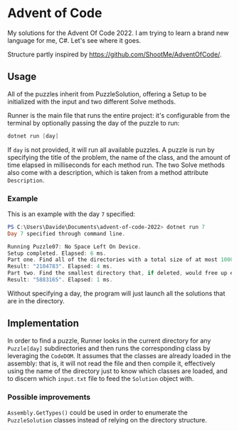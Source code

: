 # Advent of Code
My solutions for the Advent Of Code 2022. I am trying to learn a brand new language for me, C#. Let's see where it goes.

Structure partly inspired by https://github.com/ShootMe/AdventOfCode/.

## Usage

All of the puzzles inherit from PuzzleSolution, offering a Setup to be initialized with the input and two different Solve methods.

Runner is the main file that runs the entire project: it's configurable from the terminal by optionally passing the day of the puzzle to run:

```powershell
dotnet run [day]
```

If `day` is not provided, it will run all available puzzles. 
A puzzle is run by specifying the title of the problem, the name of the class, and the amount of time elapsed in milliseconds for each 
method run. The two Solve methods also come with a description, which is taken from a method attribute `Description`.

### Example
This is an example with the day `7` specified:
```powershell
PS C:\Users\Davide\Documents\advent-of-code-2022> dotnet run 7
Day 7 specified through command line.

Running Puzzle07: No Space Left On Device.
Setup completed. Elapsed: 6 ms.
Part one. Find all of the directories with a total size of at most 100000. What is the sum of the total sizes of those directories?
Result: "2104783". Elapsed: 4 ms.
Part two. Find the smallest directory that, if deleted, would free up enough space on the filesystem to run the update. What is the total size of that directory?
Result: "5883165". Elapsed: 1 ms.
```

Without specifying a day, the program will just launch all the solutions that are in the directory.

## Implementation

In order to find a puzzle, Runner looks in the current directory for any `Puzzle[day]` subdirectories and then runs the corresponding class by
leveraging the `CodeDOM`. It assumes that the classes are already loaded in the assembly: that is, it will not read the file and then compile it, 
effectively using the name of the directory just to know which classes are loaded, and to discern which `input.txt` file to feed the `Solution` object with. 

### Possible improvements

`Assembly.GetTypes()` could be used in order to enumerate the `PuzzleSolution` classes instead of relying on the directory structure.